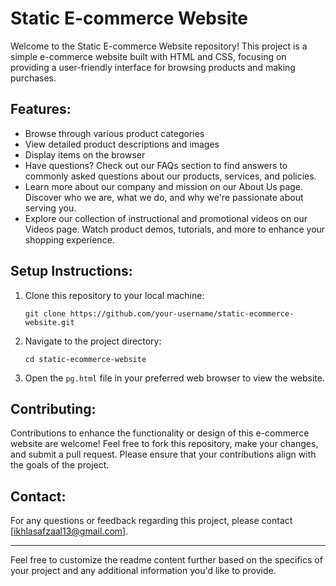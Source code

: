 # Static E-commerce Website

Welcome to the Static E-commerce Website repository! This project is a simple e-commerce website built with HTML and CSS, focusing on providing a user-friendly interface for browsing products and making purchases. 

## Features:
- Browse through various product categories
- View detailed product descriptions and images
- Display items on the browser
- Have questions? Check out our FAQs section to find answers to commonly asked questions about our products, services, and policies.
- Learn more about our company and mission on our About Us page. Discover who we are, what we do, and why we're passionate about serving you.
- Explore our collection of instructional and promotional videos on our Videos page. Watch product demos, tutorials, and more to enhance your shopping experience.

## Setup Instructions:
1. Clone this repository to your local machine:
   ```
   git clone https://github.com/your-username/static-ecommerce-website.git
   ```
2. Navigate to the project directory:
   ```
   cd static-ecommerce-website
   ```
3. Open the `pg.html` file in your preferred web browser to view the website.

## Contributing:
Contributions to enhance the functionality or design of this e-commerce website are welcome! Feel free to fork this repository, make your changes, and submit a pull request. Please ensure that your contributions align with the goals of the project.

## Contact:
For any questions or feedback regarding this project, please contact [ikhlasafzaal13@gmail.com].

---

Feel free to customize the readme content further based on the specifics of your project and any additional information you'd like to provide.
